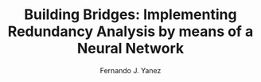 ---
paperId: 89
author: Fernando J. Yanez
publicationauthor: Yanez, F. J.
title: "Building Bridges: Implementing Redundancy Analysis by means of a Neural Network"
pdf: Poster_Yanez_Fernando.pdf
poster: --
alt: --
type: Poster
topic: Applications
link: https://research.latinxinai.org/papers/neurips/2019/pdf/Poster_Yanez_Fernando.pdf
conference: neurips
year: 2019
tags: neurips-2019
location: Vancouver, Canada
---